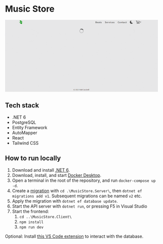 # Music Store

![demo](./demo.gif)


## Tech stack

* .NET 6
* PostgreSQL
* Entity Framework
* AutoMapper
* React
* Tailwind CSS


## How to run locally

1. Download and install [.NET 6](https://dotnet.microsoft.com/en-us/download).
2. Download, install, and start [Docker Desktop](https://www.docker.com/products/docker-desktop/).
3. Open a terminal in the root of the repository, and run `docker-compose up -d`.
4. Create a [migration](https://learn.microsoft.com/en-us/ef/core/managing-schemas/migrations) with `cd .\MusicStore.Server\`, then `dotnet ef migrations add v1`. Subsequent migrations can be named `v2` etc.
5. Apply the migration with `dotnet ef database update`.
6. Start the API server with `dotnet run`, or pressing F5 in Visual Studio
7. Start the frontend:
    1. `cd ..\MusicStore.Client\`
    1. `npm install`
    2. `npm run dev`

Optional: Install [this VS Code extension](https://marketplace.visualstudio.com/items?itemName=ckolkman.vscode-postgres) to interact with the database.

